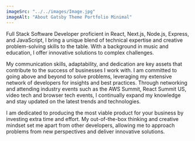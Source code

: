 ```yaml
---
imageSrc: "../../images/Image.jpg"
imageAlt: "About Gatsby Theme Portfolio Minimal"
---
```


Full Stack Software Developer proficient in React, Next.js, Node.js, Express, and JavaScript, I bring a unique blend of technical expertise and creative problem-solving skills to the table. With a background in music and education, I offer innovative solutions to complex challenges.

My communication skills, adaptability, and dedication are key assets that contribute to the success of businesses I work with. I am committed to going above and beyond to solve problems, leveraging my extensive network of developers for insights and best practices. Through networking and attending industry events such as the AWS Summit, React Summit US, video tech and browser tech events, I continually expand my knowledge and stay updated on the latest trends and technologies.

I am dedicated to producing the most viable product for your business by investing extra time and effort. My out-of-the-box thinking and creative mindset set me apart from other developers, allowing me to approach problems from new perspectives and deliver innovative solutions.

<a href="https://unsplash.com/@charlesdeluvio?utm_source=unsplash&utm_medium=referral&utm_content=creditCopyText" target="_blank" rel="nofollow noopener noreferrer" aria-label="External Link"><u></u></a>
